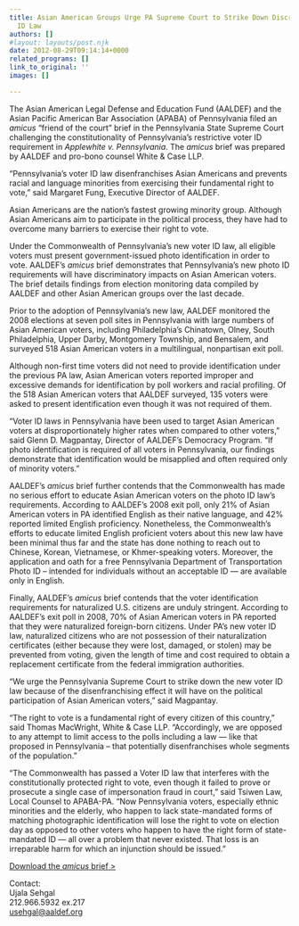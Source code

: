 ```yaml
---
title: Asian American Groups Urge PA Supreme Court to Strike Down Discriminatory Voter
  ID Law
authors: []
#layout: layouts/post.njk
date: 2012-08-29T09:14:14+0000
related_programs: []
link_to_original: ''
images: []

---
```

The Asian American Legal Defense and Education Fund (AALDEF) and the Asian
Pacific American Bar Association (APABA) of Pennsylvania filed an _amicus_
“friend of the court” brief in the Pennsylvania State Supreme Court challenging
the constitutionality of Pennsylvania’s restrictive voter ID requirement in
_Applewhite v. Pennsylvania_. The _amicus_ brief was prepared by AALDEF and
pro-bono counsel White & Case LLP.

“Pennsylvania’s voter ID law disenfranchises Asian Americans and prevents racial
and language minorities from exercising their fundamental right to vote,” said
Margaret Fung, Executive Director of AALDEF.

Asian Americans are the nation’s fastest growing minority group. Although Asian
Americans aim to participate in the political process, they have had to overcome
many barriers to exercise their right to vote.

Under the Commonwealth of Pennsylvania’s new voter ID law, all eligible voters
must present government-issued photo identification in order to vote. AALDEF’s
_amicus_ brief demonstrates that Pennsylvania’s new photo ID requirements will
have discriminatory impacts on Asian American voters. The brief details findings
from election monitoring data compiled by AALDEF and other Asian American groups
over the last decade.

Prior to the adoption of Pennsylvania’s new law, AALDEF monitored the 2008
elections at seven poll sites in Pennsylvania with large numbers of Asian
American voters, including Philadelphia’s Chinatown, Olney, South Philadelphia,
Upper Darby, Montgomery Township, and Bensalem, and surveyed 518 Asian American
voters in a multilingual, nonpartisan exit poll.

Although non-first time voters did not need to provide identification under the
previous PA law, Asian American voters reported improper and excessive demands
for identification by poll workers and racial profiling. Of the 518 Asian
American voters that AALDEF surveyed, 135 voters were asked to present
identification even though it was not required of them.

“Voter ID laws in Pennsylvania have been used to target Asian American voters at
disproportionately higher rates when compared to other voters,” said Glenn D.
Magpantay, Director of AALDEF’s Democracy Program. “If photo identification is
required of all voters in Pennsylvania, our findings demonstrate that
identification would be misapplied and often required only of minority voters.”

AALDEF’s _amicus_ brief further contends that the Commonwealth has made no
serious effort to educate Asian American voters on the photo ID law’s
requirements. According to AALDEF’s 2008 exit poll, only 21% of Asian American
voters in PA identified English as their native language, and 42% reported
limited English proficiency. Nonetheless, the Commonwealth’s efforts to educate
limited English proficient voters about this new law have been minimal thus far
and the state has done nothing to reach out to Chinese, Korean, Vietnamese, or
Khmer-speaking voters. Moreover, the application and oath for a free
Pennsylvania Department of Transportation Photo ID – intended for individuals
without an acceptable ID — are available only in English.

Finally, AALDEF’s _amicus_ brief contends that the voter identification
requirements for naturalized U.S. citizens are unduly stringent. According to
AALDEF’s exit poll in 2008, 70% of Asian American voters in PA reported that
they were naturalized foreign-born citizens. Under PA’s new voter ID law,
naturalized citizens who are not possession of their naturalization certificates
(either because they were lost, damaged, or stolen) may be prevented from
voting, given the length of time and cost required to obtain a replacement
certificate from the federal immigration authorities.

“We urge the Pennsylvania Supreme Court to strike down the new voter ID law
because of the disenfranchising effect it will have on the political
participation of Asian American voters,” said Magpantay.

“The right to vote is a fundamental right of every citizen of this country,”
said Thomas MacWright, White & Case LLP. “Accordingly, we are opposed to any
attempt to limit access to the polls including a law — like that proposed in
Pennsylvania – that potentially disenfranchises whole segments of the
population.”

“The Commonwealth has passed a Voter ID law that interferes with the
constitutionally protected right to vote, even though it failed to prove or
prosecute a single case of impersonation fraud in court,” said Tsiwen Law, Local
Counsel to APABA-PA. “Now Pennsylvania voters, especially ethnic minorities and
the elderly, who happen to lack state-mandated forms of matching photographic
identification will lose the right to vote on election day as opposed to other
voters who happen to have the right form of state-mandated ID — all over a
problem that never existed. That loss is an irreparable harm for which an
injunction should be issued.”

[Download the _amicus_ brief >](/uploads/pdf/Final%20AALDEF%20Amicus%20Brief%20for%20PA%20Voter%20ID%20Law.pdf)

Contact:  
Ujala Sehgal  
212\.966.5932 ex.217  
usehgal@aaldef.org